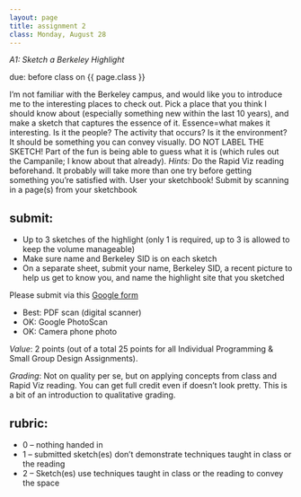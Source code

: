 ```yaml
---
layout: page
title: assignment 2
class: Monday, August 28
---
```


*A1: Sketch a Berkeley Highlight*

<span class="schedule-item-due">due: before class on {{ page.class }}</span>

I’m not familiar with the Berkeley campus, and would like you to introduce me
to the interesting places to check out. Pick a place that you think I should
know about (especially something new within the last 10 years), and make a
sketch that captures the essence of it. Essence=what makes it interesting. Is
it the people? The activity that occurs? Is it the environment? It should be
something you can convey visually. DO NOT LABEL THE SKETCH! Part of the fun is
being able to guess what it is (which rules out the Campanile; I know about
that already). *Hints:* Do the Rapid Viz reading beforehand. It probably will
take more than one try before getting something you’re satisfied with. User
your sketchbook! Submit by scanning in a page(s) from your sketchbook

## submit:

- Up to 3 sketches of the highlight (only 1 is required, up to 3 is allowed to keep the volume manageable)
- Make sure name and Berkeley SID is on each sketch
- On a separate sheet, submit your name, Berkeley SID, a recent picture to help us get to know you, and name the highlight site that you sketched

Please submit via this [Google form](https://goo.gl/forms/jXMs2hxKW7cq80kB3)

- Best: PDF scan (digital scanner)
- OK: Google PhotoScan
- OK: Camera phone photo

*Value*: 2 points (out of a total 25 points for all Individual Programming &
Small Group Design Assignments).

*Grading*: Not on quality per se, but on applying concepts from class and Rapid
Viz reading. You can get full credit even if doesn’t look pretty. This is a bit
of an introduction to qualitative grading.

## rubric:

- 0 – nothing handed in
- 1 – submitted sketch(es) don’t demonstrate techniques taught in class or the reading
- 2 – Sketch(es) use techniques taught in class or the reading to convey the space

